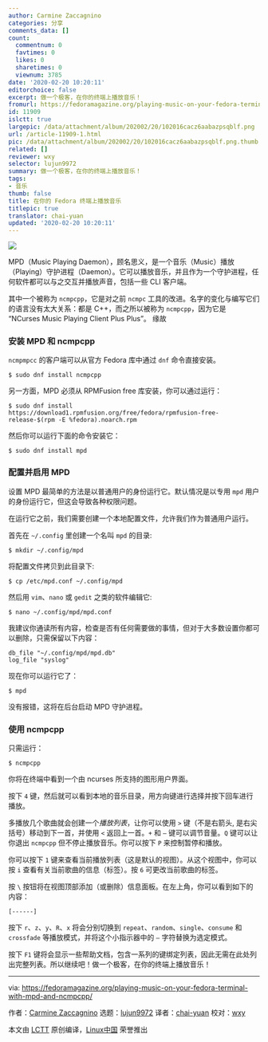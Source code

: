 ```yaml
---
author: Carmine Zaccagnino
categories: 分享
comments_data: []
count:
  commentnum: 0
  favtimes: 0
  likes: 0
  sharetimes: 0
  viewnum: 3785
date: '2020-02-20 10:20:11'
editorchoice: false
excerpt: 做一个极客，在你的终端上播放音乐！
fromurl: https://fedoramagazine.org/playing-music-on-your-fedora-terminal-with-mpd-and-ncmpcpp/
id: 11909
islctt: true
largepic: /data/attachment/album/202002/20/102016cacz6aabazpsqblf.png
url: /article-11909-1.html
pic: /data/attachment/album/202002/20/102016cacz6aabazpsqblf.png.thumb.jpg
related: []
reviewer: wxy
selector: lujun9972
summary: 做一个极客，在你的终端上播放音乐！
tags:
- 音乐
thumb: false
title: 在你的 Fedora 终端上播放音乐
titlepic: true
translator: chai-yuan
updated: '2020-02-20 10:20:11'
---
```


![](/data/attachment/album/202002/20/102016cacz6aabazpsqblf.png)


MPD（Music Playing Daemon），顾名思义，是一个音乐（Music）播放（Playing）守护进程（Daemon）。它可以播放音乐，并且作为一个守护进程，任何软件都可以与之交互并播放声音，包括一些 CLI 客户端。


其中一个被称为 `ncmpcpp`，它是对之前 `ncmpc` 工具的改进。名字的变化与编写它们的语言没有太大关系：都是 C++，而之所以被称为 `ncmpcpp`，因为它是 “NCurses Music Playing Client Plus Plus”。 缘故


### 安装 MPD 和 ncmpcpp


`ncmpmpcc` 的客户端可以从官方 Fedora 库中通过 `dnf` 命令直接安装。



```
$ sudo dnf install ncmpcpp
```

另一方面，MPD 必须从 RPMFusion free 库安装，你可以通过运行：



```
$ sudo dnf install https://download1.rpmfusion.org/free/fedora/rpmfusion-free-release-$(rpm -E %fedora).noarch.rpm
```

然后你可以运行下面的命令安装它：



```
$ sudo dnf install mpd
```

### 配置并启用 MPD


设置 MPD 最简单的方法是以普通用户的身份运行它。默认情况是以专用 `mpd` 用户的身份运行它，但这会导致各种权限问题。


在运行它之前，我们需要创建一个本地配置文件，允许我们作为普通用户运行。


首先在 `~/.config` 里创建一个名叫 `mpd` 的目录:



```
$ mkdir ~/.config/mpd
```

将配置文件拷贝到此目录下:



```
$ cp /etc/mpd.conf ~/.config/mpd
```

然后用 `vim`、`nano` 或 `gedit` 之类的软件编辑它:



```
$ nano ~/.config/mpd/mpd.conf
```

我建议你通读所有内容，检查是否有任何需要做的事情，但对于大多数设置你都可以删除，只需保留以下内容：



```
db_file "~/.config/mpd/mpd.db"
log_file "syslog"
```

现在你可以运行它了：



```
$ mpd
```

没有报错，这将在后台启动 MPD 守护进程。


### 使用 ncmpcpp


只需运行：



```
$ ncmpcpp
```

你将在终端中看到一个由 ncurses 所支持的图形用户界面。


按下 `4` 键，然后就可以看到本地的音乐目录，用方向键进行选择并按下回车进行播放。


多播放几个歌曲就会创建一个*播放列表*，让你可以使用 `>` 键（不是右箭头, 是右尖括号）移动到下一首，并使用 `<` 返回上一首。`+` 和 `–` 键可以调节音量。`Q` 键可以让你退出 `ncmpcpp` 但不停止播放音乐。你可以按下 `P` 来控制暂停和播放。


你可以按下 `1` 键来查看当前播放列表（这是默认的视图）。从这个视图中，你可以按 `i` 查看有关当前歌曲的信息（标签）。按 `6` 可更改当前歌曲的标签。


按 `\` 按钮将在视图顶部添加（或删除）信息面板。在左上角，你可以看到如下的内容：



```
[------]
```

按下 `r`、`z`、`y`、`R`、`x` 将会分别切换到 `repeat`、`random`、`single`、`consume` 和 `crossfade` 等播放模式，并将这个小指示器中的 `–` 字符替换为选定模式。


按下 `F1` 键将会显示一些帮助文档，包含一系列的键绑定列表，因此无需在此处列出完整列表。所以继续吧！做一个极客，在你的终端上播放音乐！




---


via: <https://fedoramagazine.org/playing-music-on-your-fedora-terminal-with-mpd-and-ncmpcpp/>


作者：[Carmine Zaccagnino](https://fedoramagazine.org/author/carzacc/) 选题：[lujun9972](https://github.com/lujun9972) 译者：[chai-yuan](https://github.com/chai-yuan) 校对：[wxy](https://github.com/wxy)


本文由 [LCTT](https://github.com/LCTT/TranslateProject) 原创编译，[Linux中国](https://linux.cn/) 荣誉推出